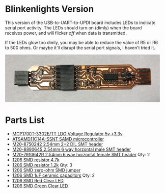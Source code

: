 # Blinkenlights Version
This version of the USB-to-UART-to-UPDI board includes LEDs to indicate serial port activity.  The LEDs should turn on (dimly) when the board receives power, and will flicker *off* when data is transmitted.  
 
 If the LEDs glow too dimly, you may be able to reduce the value of R5 or R6 to 500 ohms.  Or maybe it'll disrupt the serial port signals, I haven't tried it.

 ![Hero shot of board](SAMD-UPDI-Breakaway-vsm.jpg)

 # Parts List
* [MCP1700T-3302E/TT LDO Voltage Regulator 5v->3.3v](https://www.mouser.com/ProductDetail/579-MCP1700T3302E-TT)
* [ATSAMD11C14A-SSNT SAMD microcontroller](https://www.mouser.com/ProductDetail/556-ATSAMD11C14ASSNT)
* [M20-8750242 2.54mm 2+2 DIL SMT header](https://www.mouser.com/ProductDetail/855-M20-8750242)
* [M20-8890645 2.54mm 6 way horzontal male SMT header](https://www.mouser.com/ProductDetail/855-M20-8890645)
* [M20-7910642R 2.54mm 6 way horzontal female SMT header](https://www.mouser.com/ProductDetail/855-M20-7910642R)  Qty: 2
* [1206 SMD resistor 4.7k](https://www.mouser.com/ProductDetail/652-CR1206-JW-472ELF)
* [1206 SMD resistor 1.2k](https://www.mouser.com/ProductDetail/652-CR1206FX-1201ELF) Qty: 3
* [1206 SMD zero-ohm SMD jumper](https://www.mouser.com/ProductDetail/652-CR1206-J-000ELF)
* [1206 SMD 1uF ceramic capacitors](https://www.mouser.com/ProductDetail/187-CL31B105KAHNFNE) Qty: 2
* [1206 SMD Red Clear LED](https://www.digikey.com/en/products/detail/liteon/LTST-C150CKT/269214)
* [1206 SMD Green Clear LED](https://www.digikey.com/en/products/detail/liteon/LTST-C150GKT/269216)


